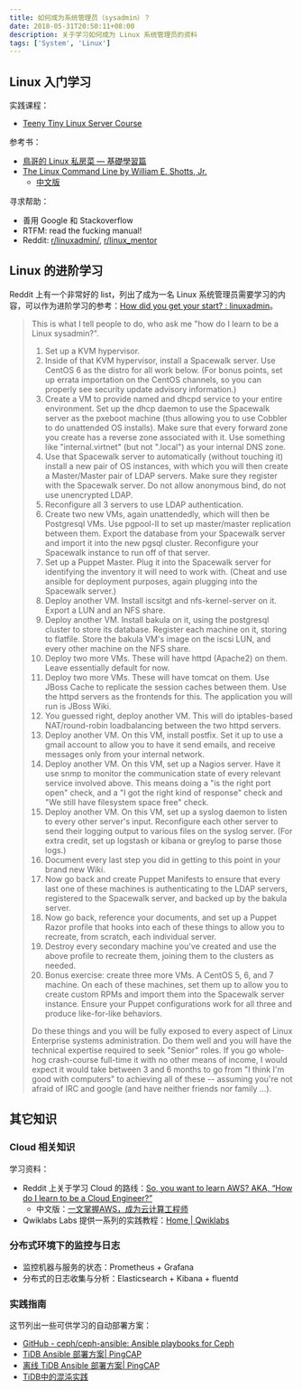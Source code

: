 ```yaml
---
title: 如何成为系统管理员（sysadmin）？
date: 2018-05-31T20:50:11+08:00
description: 关于学习如何成为 Linux 系统管理员的资料
tags: ['System', 'Linux']
---
```


## Linux 入门学习

实践课程：

* [Teeny Tiny Linux Server Course](https://github.com/snori74/ebook1/blob/master/course.md)

参考书：

* [鳥哥的 Linux 私房菜 — 基礎學習篇](http://linux.vbird.org/linux_basic/)
* [The Linux Command Line by William E. Shotts, Jr.](http://linuxcommand.org/tlcl.php)
  * [中文版](http://billie66.github.io/TLCL/book/index.html)

寻求帮助：

* 善用 Google 和 Stackoverflow
* RTFM: read the fucking manual!
* Reddit: [r/linuxadmin/](https://www.reddit.com/r/linuxadmin/), [r/linux_mentor](https://www.reddit.com/r/linux_mentor/)

## Linux 的进阶学习

Reddit 上有一个非常好的 list，列出了成为一名 Linux 系统管理员需要学习的内容，可以作为进阶学习的参考：[How did you get your start? : linuxadmin](https://www.reddit.com/r/linuxadmin/comments/2s924h/how_did_you_get_your_start/cnnw1ma/)。

> This is what I tell people to do, who ask me "how do I learn to be a Linux sysadmin?".
>
> 1) Set up a KVM hypervisor.
> 2) Inside of that KVM hypervisor, install a Spacewalk server. Use CentOS 6 as the distro for all work below. (For bonus points, set up errata importation on the CentOS channels, so you can properly see security update advisory information.)
> 3) Create a VM to provide named and dhcpd service to your entire environment. Set up the dhcp daemon to use the Spacewalk server as the pxeboot machine (thus allowing you to use Cobbler to do unattended OS installs). Make sure that every forward zone you create has a reverse zone associated with it. Use something like "internal.virtnet" (but not ".local") as your internal DNS zone.
> 4) Use that Spacewalk server to automatically (without touching it) install a new pair of OS instances, with which you will then create a Master/Master pair of LDAP servers. Make sure they register with the Spacewalk server. Do not allow anonymous bind, do not use unencrypted LDAP.
> 5) Reconfigure all 3 servers to use LDAP authentication.
> 6) Create two new VMs, again unattendedly, which will then be Postgresql VMs. Use pgpool-II to set up master/master replication between them. Export the database from your Spacewalk server and import it into the new pgsql cluster. Reconfigure your Spacewalk instance to run off of that server.
> 7) Set up a Puppet Master. Plug it into the Spacewalk server for identifying the inventory it will need to work with. (Cheat and use ansible for deployment purposes, again plugging into the Spacewalk server.)
> 8) Deploy another VM. Install iscsitgt and nfs-kernel-server on it. Export a LUN and an NFS share.
> 9) Deploy another VM. Install bakula on it, using the postgresql cluster to store its database. Register each machine on it, storing to flatfile. Store the bakula VM's image on the iscsi LUN, and every other machine on the NFS share.
> 10) Deploy two more VMs. These will have httpd (Apache2) on them. Leave essentially default for now.
> 11) Deploy two more VMs. These will have tomcat on them. Use JBoss Cache to replicate the session caches between them. Use the httpd servers as the frontends for this. The application you will run is JBoss Wiki.
> 12) You guessed right, deploy another VM. This will do iptables-based NAT/round-robin loadbalancing between the two httpd servers.
> 13) Deploy another VM. On this VM, install postfix. Set it up to use a gmail account to allow you to have it send emails, and receive messages only from your internal network.
> 14) Deploy another VM. On this VM, set up a Nagios server. Have it use snmp to monitor the communication state of every relevant service involved above. This means doing a "is the right port open" check, and a "I got the right kind of response" check and "We still have filesystem space free" check.
> 15) Deploy another VM. On this VM, set up a syslog daemon to listen to every other server's input. Reconfigure each other server to send their logging output to various files on the syslog server. (For extra credit, set up logstash or kibana or greylog to parse those logs.)
> 16) Document every last step you did in getting to this point in your brand new Wiki.
> 17) Now go back and create Puppet Manifests to ensure that every last one of these machines is authenticating to the LDAP servers, registered to the Spacewalk server, and backed up by the bakula server.
> 18) Now go back, reference your documents, and set up a Puppet Razor profile that hooks into each of these things to allow you to recreate, from scratch, each individual server.
> 19) Destroy every secondary machine you've created and use the above profile to recreate them, joining them to the clusters as needed.
> 20) Bonus exercise: create three more VMs. A CentOS 5, 6, and 7 machine. On each of these machines, set them up to allow you to create custom RPMs and import them into the Spacewalk server instance. Ensure your Puppet configurations work for all three and produce like-for-like behaviors.
>
> Do these things and you will be fully exposed to every aspect of Linux Enterprise systems administration. Do them well and you will have the technical expertise required to seek "Senior" roles. If you go whole-hog crash-course full-time it with no other means of income, I would expect it would take between 3 and 6 months to go from "I think I'm good with computers" to achieving all of these -- assuming you're not afraid of IRC and google (and have neither friends nor family ...).

## 其它知识

### Cloud 相关知识

学习资料：

* Reddit 上关于学习 Cloud 的路线：[So, you want to learn AWS? AKA, “How do I learn to be a Cloud Engineer?”](https://www.reddit.com/r/sysadmin/comments/8inzn5/so_you_want_to_learn_aws_aka_how_do_i_learn_to_be/)
  * 中文版：[一文掌握AWS，成为云计算工程师](https://mp.weixin.qq.com/s/rD5_EGUv7fth5y6mCxzZ0Q)
* Qwiklabs Labs 提供一系列的实践教程：[Home | Qwiklabs](https://qwiklabs.com/?locale=en)

### 分布式环境下的监控与日志

* 监控机器与服务的状态：Prometheus + Grafana
* 分布式的日志收集与分析：Elasticsearch + Kibana + fluentd

### 实践指南

这节列出一些可供学习的自动部署方案：

* [GitHub - ceph/ceph-ansible: Ansible playbooks for Ceph](https://github.com/ceph/ceph-ansible)
* [TiDB Ansible 部署方案| PingCAP](https://pingcap.com/docs-cn/op-guide/ansible-deployment/)
* [离线 TiDB Ansible 部署方案| PingCAP](https://pingcap.com/docs-cn/op-guide/offline-ansible-deployment/)
* [TiDB中的混沌实践](https://mp.weixin.qq.com/s?__biz=MzIzNjUxMzk2NQ==&mid=2247489285&idx=1&sn=5431d872482793f07404b2428e70dc0d&chksm=e8d7e8c7dfa061d14dc3040e8e63a2b1fb0346b15518178e41ad9511151200e2a7a802958fba&scene=27#wechat_redirect)
